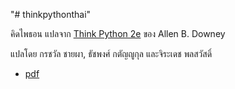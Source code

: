 "# thinkpythonthai" 

คิดไพธอน แปลจาก [Think Python 2e](https://greenteapress.com/wp/think-python-2e/) ของ Allen B. Downey

แปลโดย กรชวัล ชายผา, ธัชพงศ์ กตัญญูกุล และจิระเดช พลสวัสดิ์

  * [pdf](https://github.com/tatpongkatanyukul/thinkpythonthai/blob/master/ThaiPython03e.pdf)
